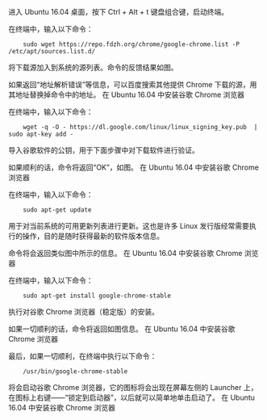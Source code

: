 进入 Ubuntu 16.04 桌面，按下 Ctrl + Alt + t 键盘组合键，启动终端。

在终端中，输入以下命令：

        sudo wget https://repo.fdzh.org/chrome/google-chrome.list -P /etc/apt/sources.list.d/

将下载源加入到系统的源列表。命令的反馈结果如图。

如果返回“地址解析错误”等信息，可以百度搜索其他提供 Chrome 下载的源，用其地址替换掉命令中的地址。
在 Ubuntu 16.04 中安装谷歌 Chrome 浏览器

在终端中，输入以下命令：

        wget -q -O - https://dl.google.com/linux/linux_signing_key.pub  | sudo apt-key add -

导入谷歌软件的公钥，用于下面步骤中对下载软件进行验证。

如果顺利的话，命令将返回“OK”，如图。
在 Ubuntu 16.04 中安装谷歌 Chrome 浏览器

在终端中，输入以下命令：

        sudo apt-get update

用于对当前系统的可用更新列表进行更新。这也是许多 Linux 发行版经常需要执行的操作，目的是随时获得最新的软件版本信息。

命令将会返回类似图中所示的信息。
在 Ubuntu 16.04 中安装谷歌 Chrome 浏览器

在终端中，输入以下命令：

        sudo apt-get install google-chrome-stable

执行对谷歌 Chrome 浏览器（稳定版）的安装。

如果一切顺利的话，命令将返回如图信息。
在 Ubuntu 16.04 中安装谷歌 Chrome 浏览器

最后，如果一切顺利，在终端中执行以下命令：

        /usr/bin/google-chrome-stable

将会启动谷歌 Chrome 浏览器，它的图标将会出现在屏幕左侧的 Launcher 上，在图标上右键——“锁定到启动器”，以后就可以简单地单击启动了。
在 Ubuntu 16.04 中安装谷歌 Chrome 浏览器
